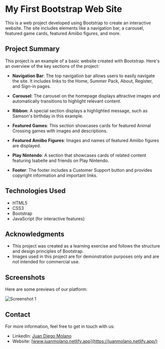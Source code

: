 # My First Bootstrap Web Site

This is a web project developed using Bootstrap to create an interactive website. The site includes elements like a navigation bar, a carousel, featured game cards, featured Amiibo figures, and more.

## Project Summary

This project is an example of a basic website created with Bootstrap. Here's an overview of the key sections of the project:

- **Navigation Bar**: The top navigation bar allows users to easily navigate the site. It includes links to the Home, Summer Pack, About, Register, and Sign-in pages.

- **Carousel**: The carousel on the homepage displays attractive images and automatically transitions to highlight relevant content.

- **Ribbon**: A special section displays a highlighted message, such as Samson's birthday in this example.

- **Featured Games**: This section showcases cards for featured Animal Crossing games with images and descriptions.

- **Featured Amiibo Figures**: Images and names of featured Amiibo figures are displayed.

- **Play Nintendo**: A section that showcases cards of related content featuring Isabelle and friends on Play Nintendo.

- **Footer**: The footer includes a Customer Support button and provides copyright information and important links.

## Technologies Used

- HTML5
- CSS3
- Bootstrap
- JavaScript (for interactive features)

## Acknowledgments

- This project was created as a learning exercise and follows the structure and design principles of Bootstrap.
- Images used in this project are for demonstration purposes only and are not intended for commercial use.

## Screenshots

Here are some previews of our platform:

![Screenshot 1](./img/screenshot1.png)

## Contact

For more information, feel free to get in touch with us:

- LinkedIn: [Juan Diego Molano](https://www.linkedin.com/in/juandmolanof/)
- Website: [www.juanmolano.netlify.app](https://juanmolano.netlify.app/)
